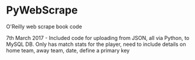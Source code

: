 # PyWebScrape
O'Reilly web scrape book code

7th March 2017 - 
Included code for uploading from JSON, all via Python, to MySQL DB.
Only has match stats for the player, need to include details on home team, away team, 
date, define a primary key
